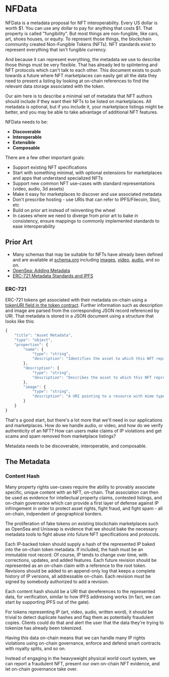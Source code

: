 # NFData

NFData is a metadata proposal for NFT interoperability. Every US dollar is worth $1. You can use any dollar to pay for anything that costs $1. That property is called "fungibility". But most things are non-fungible, like cars, art, shoes houses, or equity. To represent those things, the blockchain community created Non-Fungible Tokens (NFTs). NFT standards exist to represent everything that isn't fungible currency.

And because it can represent everything, the metadata we use to describe those things must be very flexible. That has already led to splintering and NFT protocols which can't talk to each other. This document exists to push towards a future where NFT marketplaces can easily get all the data they need to present a listing by looking at on-chain references to find the relevant data storage associated with the token.

Our aim here is to describe a minimal set of metadata that NFT authors should include if they want their NFTs to be listed on marketplaces. All metadata is optional, but if you include it, your marketplace listings might be better, and you may be able to take advantage of additional NFT features.

NFData needs to be:

* **Discoverable**
* **Interoperable**
* **Extensible**
* **Composable**

There are a few other important goals:

* Support existing NFT specifications
* Start with something minimal, with optional extensions for marketplaces and apps that understand specialized NFTs
* Support new common NFT use-cases with standard representations (video, audio, 3d assets)
* Make it easy for marketplaces to discover and use associated metadata
* Don't prescribe hosting - use URIs that can refer to IPFS/Filecoin, Storj, etc
* Build on prior art instead of reinventing the wheel
* In casees where we need to diverge from prior art to bake in consistency, ensure mappings to commonly implemented standards to ease interoperability


## Prior Art

* Many schemas that may be suitable for NFTs have already been defined and are available at [schema.org](https://schema.org/docs/schemas.html) including [images](https://schema.org/ImageObject), [video](https://schema.org/VideoObject), [audio](https://schema.org/AudioObject), and so on.
* [OpenSea: Adding Metadata](https://docs.opensea.io/docs/2-adding-metadata)
* [ERC-721 Metadata Standards and IPFS](https://medium.com/blockchain-manchester/erc-721-metadata-standards-and-ipfs-94b01fea2a89)


### ERC-721

ERC-721 tokens get associated with their metadata on-chain using a [tokenURI field in the token contract](https://github.com/OpenZeppelin/openzeppelin-contracts/blob/master/contracts/token/ERC721/ERC721.sol#L21). Further information such as description and image are parsed from the corresponding JSON record referenced by URI. That metadata is stored in a JSON document using a structure that looks like this:


```js
{
    "title": "Asset Metadata",
    "type": "object",
    "properties": {
        "name": {
            "type": "string",
            "description": "Identifies the asset to which this NFT represents",
        },
        "description": {
            "type": "string",
            "description": "Describes the asset to which this NFT represents",
        },
        "image": {
            "type": "string",
            "description": "A URI pointing to a resource with mime type image/* representing the asset to which this NFT represents. Consider making any images at a width between 320 and 1080 pixels and aspect ratio between 1.91:1 and 4:5 inclusive.",
        }
    }
}
```

That's a good start, but there's a lot more that we'll need in our applications and marketplaces. How do we handle audio, or video, and how do we verify authenticity of an NFT? How can users make claims of IP violations and get scams and spam removed from marketplace listings?

Metadata needs to be discoverable, interoperable, and composable.


## The Metadata

### Content Hash

Many property rights use-cases require the ability to provably associate specific, unique content with an NFT, on-chain. That association can then be used as evidence for intellectual property claims, contested listings, and on-chain governance which can provide a first layer of defense against IP infringement in order to protect asset rights, fight fraud, and fight spam - all on-chain, indpendent of geographical borders.

The proliferation of fake tokens on existing blockchain marketplaces such as OpenSea and Uniswap is evidence that we should bake the necessary metadata tools to fight abuse into future NFT specifications and protocols.

Each IP-backed token should supply a hash of the represented IP baked into the on-chain token metadata. If included, the hash must be an immutable root record. Of course, IP tends to change over time, with corrections, updates, and added features. Each future revision should be represented as an on-chain claim with a reference to the root token. Revisions should be added to an append-only log that keeps a complete history of IP versions, all addressable on-chain. Each revision must be signed by somebody authorized to add a revision.

Each content hash should be a URI that dereferences to the represented data, for verification, similar to how IPFS addressing works (in fact, we can start by supporting IPFS out of the gate).

For tokens representing IP (art, video, audio, written word), it should be trivial to detect duplicate hashes and flag them as potentially fraudulent copies. Clients could do that and alert the user that the data they're trying to tokenize has already been tokenized.

Having this data on-chain means that we can handle many IP rights violations using on-chain governance, enforce and defend smart contracts with royalty splits, and so on.

Instead of engaging in the heavyweight physical world court system, we can report a fraudulent NFT, present our own on-chain NFT evidence, and let on-chain governance take over.
